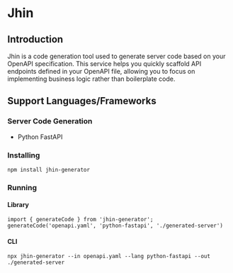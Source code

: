 # Jhin

## Introduction

Jhin is a code generation tool used to generate server code based on your OpenAPI specification. This service helps you quickly scaffold API endpoints defined in your OpenAPI file, allowing you to focus on implementing business logic rather than boilerplate code.

## Support Languages/Frameworks

### Server Code Generation

- Python FastAPI

### Installing

`npm install jhin-generator`

### Running

#### Library

`import { generateCode } from 'jhin-generator';`
`generateCode('openapi.yaml', 'python-fastapi', './generated-server')`

#### CLI
`npx jhin-generator --in openapi.yaml --lang python-fastapi --out ./generated-server`